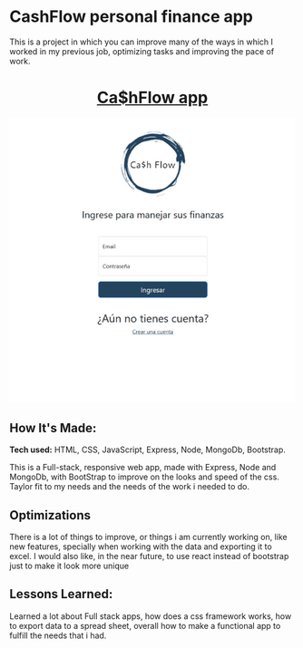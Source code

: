 # CashFlow personal finance app
This is a project in which you can improve many of the ways in which I worked in my previous job, optimizing tasks and improving the pace of work.

<h1 align="center"><a href=""> Ca$hFlow app </a></h1>
<p align="center">
  <img src="https://raw.githubusercontent.com/andresgonzalezarbildi/CashFlowApp/main/CashFlow%20image.png" alt="Web's gif" />
</p>


## How It's Made:

**Tech used:** HTML, CSS, JavaScript, Express, Node, MongoDb, Bootstrap.

This is a Full-stack, responsive web app, made with Express, Node and MongoDb, with BootStrap to improve on the looks and speed of the css. Taylor fit to my needs and the needs of the work i needed to do.

## Optimizations

There is a lot of things to improve, or things i am currently working on, like new features, specially when working with the data and exporting it to excel.
I would also like, in the near future, to use react instead of bootstrap just to make it look more unique

## Lessons Learned:

Learned a lot about Full stack apps, how does a css framework works, how to export data to a spread sheet, overall how to make a functional app to fulfill the needs that i had.
